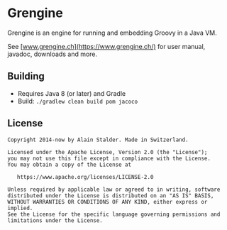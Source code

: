 Grengine
========

Grengine is an engine for running and embedding Groovy in a Java VM.

See [www.grengine.ch](https://www.grengine.ch/) for user manual, javadoc, downloads and more.

Building
--------

* Requires Java 8 (or later) and Gradle
* Build: `./gradlew clean build pom jacoco`

License
-------

    Copyright 2014-now by Alain Stalder. Made in Switzerland.

    Licensed under the Apache License, Version 2.0 (the "License");
    you may not use this file except in compliance with the License.
    You may obtain a copy of the License at

       https://www.apache.org/licenses/LICENSE-2.0

    Unless required by applicable law or agreed to in writing, software
    distributed under the License is distributed on an "AS IS" BASIS,
    WITHOUT WARRANTIES OR CONDITIONS OF ANY KIND, either express or implied.
    See the License for the specific language governing permissions and
    limitations under the License.
